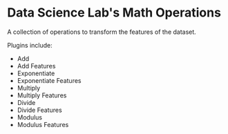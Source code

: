 # Data Science Lab's Math Operations

A collection of operations to transform the features of the dataset.

Plugins include:
* Add
* Add Features
* Exponentiate
* Exponentiate Features
* Multiply
* Multiply Features
* Divide
* Divide Features
* Modulus
* Modulus Features




